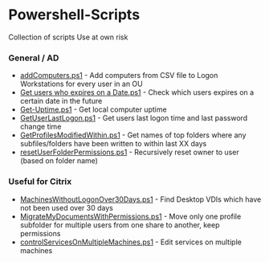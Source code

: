 # Powershell-Scripts
Collection of scripts
Use at own risk

### General / AD

* [addComputers.ps1](https://github.com/asbtho/Powershell-Scripts/blob/master/addComputers.ps1) - Add computers from CSV file to Logon Workstations for every user in an OU
* [Get users who expires on a Date.ps1](https://github.com/asbtho/Powershell-Scripts/blob/master/Get%20users%20who%20expires%20on%20a%20Date.ps1) - Check which users expires on a certain date in the future
* [Get-Uptime.ps1](https://github.com/asbtho/Powershell-Scripts/blob/master/Get-Uptime.ps1) - Get local computer uptime
* [GetUserLastLogon.ps1](https://github.com/asbtho/Powershell-Scripts/blob/master/GetUserLastLogon.ps1) - Get users last logon time and last password change time
* [GetProfilesModifiedWithin.ps1](https://github.com/asbtho/Powershell-Scripts/blob/master/GetProfilesModifiedWithin.ps1) - Get names of top folders where any subfiles/folders have been written to within last XX days
* [resetUserFolderPermissions.ps1](https://github.com/asbtho/Powershell-Scripts/blob/master/resetUserFolderPermissions.ps1) - Recursively reset owner to user (based on folder name)

### Useful for Citrix
* [MachinesWithoutLogonOver30Days.ps1](https://github.com/asbtho/Powershell-Scripts/blob/master/MachinesWithoutLogonOver30Days.ps1) - Find Desktop VDIs which have not been used over 30 days
* [MigrateMyDocumentsWithPermissions.ps1](https://github.com/asbtho/Powershell-Scripts/blob/master/MigrateMyDocumentsWithPermissions.ps1) - Move only one profile subfolder for multiple users from one share to another, keep permissions
* [controlServicesOnMultipleMachines.ps1](https://github.com/asbtho/Powershell-Scripts/blob/master/controlServicesOnMultipleMachines.ps1) - Edit services on multiple machines
